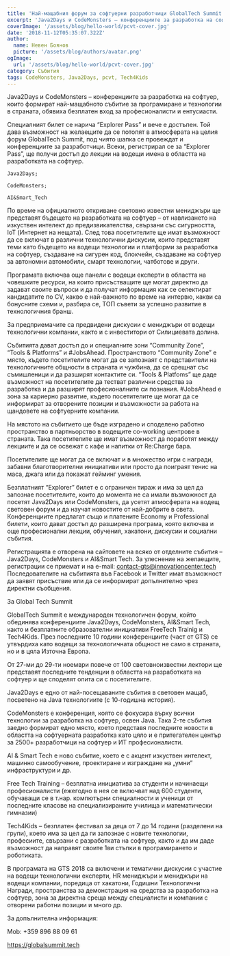 ```yaml
---
title: 'Най-мащабния форум за софтуерни разработчици GlobalTech Summit – с безплатен билет'
excerpt: 'Java2Days и CodeMonsters – конференциите за разработка на софтуер, които формират най-мащабното събитие за програмиране и технологии в страната, обявиха безплатен вход за професионалисти и ентусиасти.'
coverImage: '/assets/blog/hello-world/pcvt-cover.jpg'
date: '2018-11-12T05:35:07.322Z'
author:
  name: Невен Боянов
  picture: '/assets/blog/authors/avatar.png'
ogImage:
  url: '/assets/blog/hello-world/pcvt-cover.jpg'
category: Събития
tags: CodeMonsters, Java2Days, pcvt, Tech4Kids
---
```

Java2Days и CodeMonsters – конференциите за разработка на софтуер, които формират най-мащабното събитие за програмиране и технологии в страната, обявиха безплатен вход за професионалисти и ентусиасти.

Специалният билет се  нарича “Explorer Pass” и вече е достъпен. Той дава възможност на желаещите да се потопят в атмосферата на целия форум GlobalTech Summit, под чиято шапка се провеждат и конференциите за разработчици. Всеки, регистрирал се за “Explorer Pass”, ще получи достъп до лекции на водещи имена в областта на разработката на софтуер.

    Java2Days;

    CodeMonsters;

    AI&Smart_Tech

По време на официалното откриване световно известни мениджъри ще представят бъдещето на разработката на софтуер – от навлизането на изкуствен интелект до предизвикателства, свързани със сигурността, IoT (Интернет на нещата). След това посетителите ще имат възможност да се включат в различни технологични дискусии, които представят теми като бъдещето на водещи технологии и платформи за разработка на софтуер, създаване на сигурен код, блокчейн, създаване на софтуер за автономни автомобили, смарт технологии, чатботове и други.

Програмата включва още панели с водещи експерти в областта на човешките ресурси, на които присъстващите ще могат директно да задават своите въпроси и да получат информация как се селектират кандидатите по CV, какво е най-важното по време на интервю, какви са бонусните схеми и, разбира се, ТОП съвети за успешно развитие в технологичния бранш.

За предприемачите са предвидени дискусии с мениджъри от водещи технологични компании, както и с инвеститори от Силициевата долина.

Събитията дават достъп до и специалните зони “Community Zone”, “Tools & Platforms” и #JobsAhead. Пространството “Community Zone” е място, където посетителите могат да се запознаят с представители на технологичните общности в страната и чужбина, да се срещнат със съмишленици и да разширят контактите си. “Tools & Platfoms” ще даде възможност на посетителите да тестват различни средства за разработка и да разширят професионалните си познания. #JobsAhead е зона за кариерно развитие, където посетителите ще могат да се информират за отворените позиции и възможности за работа на щандовете на софтуерните компании.

На мястото на събитието ще бъде изградено и споделено работно пространство в партньорство в водещите co-working центрове в страната. Така посетителите ще имат възможност да поработят между лекциите и да се освежат с кафе и напитки от Re:Charge бара.

Посетителите ще могат да се включат и в множество игри с награди, забавни благотворителни инициативи или просто да поиграят тенис на маса, джага или да покажат гейминг умения.

Безплатният “Explorer” билет е с ограничен тираж и има за цел да запознае посетителите, които до момента не са имали възможност да посетят Java2Days или CodeMonsters, да усетят атмосферата на водещ световен форум и да научат новостите от най-добрите в света. Конференциите предлагат също и платените Economy и Professional билети, които дават достъп до разширена програма, която включва и още професионални лекции, обучения, хакатони, дискусии и социални събития.

Регистрацията е отворена на сайтовете на всяко от отделните събития – Java2Days, CodeMonsters и AI&Smart Tech. За улеснение на желаещите, регистрации се приемат и на е-mail: contact-gts@innovationcenter.tech Последователите на събитията във Facebook и Twitter имат възможност да заявят присъствие или да се информират допълнително чрез директни съобщения.

За Global Tech Summit

GlobalTech Summit е международен технологичен форум, който обединява конференциите Java2Days, CodeMonsters, AI&Smart Tech, както и безплатните образователни инициативи FreeTech Trainig и Tech4Kids. През последните 10 години конференциите (част от GTS) се утвърдиха като водещи за технологичната общност не само в страната, но и в цяла Източна Европа.

От 27-ми до 29-ти ноември повече от 100 световноизвестни лектори ще представят последните тенденции в областта на разработката на софтуер и ще споделят опита си с посетителите.

Java2Days е едно от най-посещаваните събития в световен мащаб, посветено на Java технологиите (с 10-годишна история).

CodeMonsters е конференция, която се фокусира върху всички технологии за разработка на софтуер, освен Java. Така 2-те събития заедно формират едно място, което представя последните новости в областта на софтуерната разработка като цяло и е притегателен център за 2500+ разработчици на софтуер и ИТ професионалисти.

AI & Smart Tech е ново събитие, което е с акцент изкуствен интелект, машинно самообучение, проектиране и изграждане на „умни“ инфраструктури и др.

Free Tech Training – безплатна инициатива за студенти и начинаещи професионалисти (ежегодно в нея се включват над 600 студенти, обучаващи се в т.нар. компютърни специалности и ученици от последните класове на специализираните училища и математически гимназии)

Tech4Kids – безплатен фестивал за деца от 7 до 14 години (разделени на групи), което има за цел да ги запознае с новите технологии, професиите, свързани с разработката на софтуер, както и да им даде възможност да направят своите 1ви стъпки в програмирането и роботиката.

В програмата на GTS 2018 са включени и тематични дискусии с участие на водещи технологични експерти, HR мениджъри и мениджъри на водещи компании, поредица от хакатони, Годишни Технологични Награди, пространства за демонстрация на средства за разработка на софтуер, зона за директна среща между специалисти и компании с отворени работни позиции и много др.

За допълнителна информация:

Mob: +359 896 88 09 61

https://globalsummit.tech
